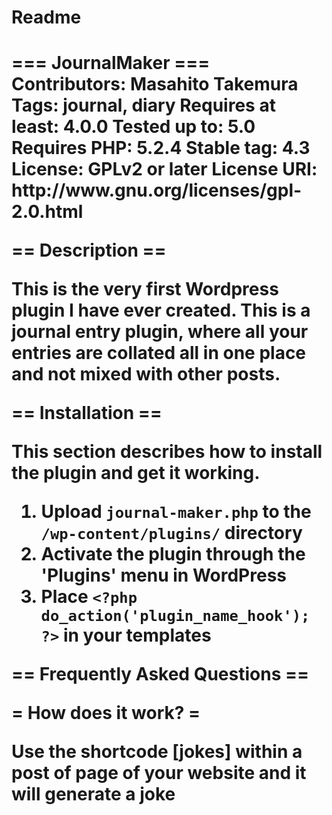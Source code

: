 <h1> Readme <h1>
=== JournalMaker ===
Contributors: Masahito Takemura
Tags: journal, diary
Requires at least: 4.0.0
Tested up to: 5.0
Requires PHP: 5.2.4
Stable tag: 4.3
License: GPLv2 or later
License URI: http://www.gnu.org/licenses/gpl-2.0.html

== Description ==

This is the very first Wordpress plugin I have ever created. This is a journal entry plugin, where all your entries are collated all in one place and not mixed with other posts. 

== Installation ==

This section describes how to install the plugin and get it working.

1. Upload `journal-maker.php` to the `/wp-content/plugins/` directory
2. Activate the plugin through the 'Plugins' menu in WordPress
3. Place `<?php do_action('plugin_name_hook'); ?>` in your templates

== Frequently Asked Questions ==

= How does it work? =

Use the shortcode [jokes] within a post of page of your website and it will generate a joke
